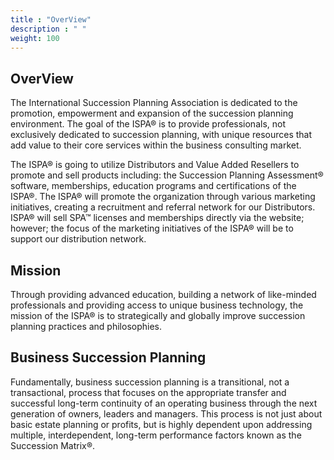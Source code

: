 ```yaml
---
title : "OverView"
description : " "
weight: 100
---
```


 ## OverView
The International Succession Planning Association is dedicated to the promotion, empowerment and expansion of the succession planning environment. The goal of the ISPA® is to provide professionals, not exclusively dedicated to succession planning, with unique resources that add value to their core services within the business consulting market.

The ISPA® is going to utilize Distributors and Value Added Resellers to promote and sell products including: the Succession Planning Assessment® software, memberships, education programs and certifications of the ISPA®.  The ISPA® will promote the organization through various marketing initiatives, creating a recruitment and referral network for our Distributors.  ISPA® will sell SPA™ licenses and memberships directly via the website; however; the focus of  the marketing initiatives of the ISPA® will be to support our distribution network.


## Mission

Through providing advanced education, building a network of like-minded professionals and providing access to unique business technology, the mission of the ISPA® is to strategically and globally improve succession planning practices and philosophies.

## Business Succession Planning

Fundamentally, business succession planning is a transitional, not a transactional, process that focuses on the appropriate transfer and successful long-term continuity of an operating business through the next generation of owners, leaders and managers. This process is not just about basic estate planning or profits, but is highly dependent upon addressing multiple, interdependent, long-term performance factors known as the Succession Matrix®.

 